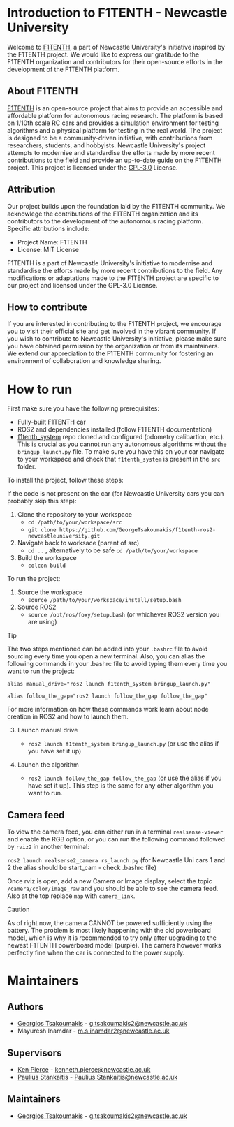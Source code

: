 # Introduction to F1TENTH - Newcastle University

Welcome to [F1TENTH](https://github.com/GeorgeTsakoumakis/f1tenth-ros2-newcastleuniversity), a part of Newcastle University's initiative inspired by the F1TENTH project. We would like to express our gratitude to the F1TENTH organization and contributors for their open-source efforts in the development of the F1TENTH platform.

## About F1TENTH
[F1TENTH](https://www.f1tenth.org/) is an open-source project that aims to provide an accessible and affordable platform for autonomous racing research. The platform is based on 1/10th scale RC cars and provides a simulation environment for testing algorithms and a physical platform for testing in the real world. The project is designed to be a community-driven initiative, with contributions from researchers, students, and hobbyists. Newcastle University's project attempts to modernise and standardise the efforts made by more recent contributions to the field and provide an up-to-date guide on the F1TENTH project. This project is licensed under the [GPL-3.0](https://www.bing.com/ck/a?!&&p=7349ec305c3df544JmltdHM9MTcxMTA2NTYwMCZpZ3VpZD0xMjFhZWYxNC03NjEwLTYyN2QtMjUxNS1mZGU0NzdkMDYzZTMmaW5zaWQ9NTI1NA&ptn=3&ver=2&hsh=3&fclid=121aef14-7610-627d-2515-fde477d063e3&psq=gpl+3&u=a1aHR0cHM6Ly93d3cuZ251Lm9yZy9saWNlbnNlcy9ncGwtMy4wLmVuLmh0bWw&ntb=1) License.

## Attribution

Our project builds upon the foundation laid by the F1TENTH community. We acknowlege the contributions of the F1TENTH organization and its contributors to the development of the autonomous racing platform. Specific attributions include:
- Project Name: F1TENTH
- License: MIT License

F1TENTH is a part of Newcastle University's initiative to modernise and standardise the efforts made by more recent contributions to the field. Any modifications or adaptations made to the F1TENTH project are specific to our project and licensed under the GPL-3.0 License.

## How to contribute

If you are interested in contributing to the F1TENTH project, we encourage you to visit their official site and get involved in the vibrant community. If you wish to contribute to Newcastle University's initiative, please make sure you have obtained permission by the organization or from its maintainers.
We extend our appreciation to the F1TENTH community for fostering an environment of collaboration and knowledge sharing.

# How to run

First make sure you have the following prerequisites:
- Fully-built F1TENTH car
- ROS2 and dependencies installed (follow F1TENTH documentation)
- [f1tenth_system](https://github.com/f1tenth/f1tenth_system) repo cloned and configured (odometry calibartion, etc.). This is crucial as you cannot run any autonomous algorithms without the `bringup_launch.py` file. To make sure you have this on your car navigate to your workspace and check that `f1tenth_system` is present in the `src` folder.

To install the project, follow these steps:

If the code is not present on the car (for Newcastle University cars you can probably skip this step):

1. Clone the repository to your workspace
    - ```cd /path/to/your/workspace/src```
    - ```git clone https://github.com/GeorgeTsakoumakis/f1tenth-ros2-newcastleuniversity.git```
2. Navigate back to worksace (parent of src)
    - ```cd ..``` , alternatively to be safe `cd /path/to/your/workspace`
3. Build the workspace
    - ```colcon build``` 

To run the project:

1. Source the workspace
    - ```source /path/to/your/workspace/install/setup.bash```
2. Source ROS2
    - ```source /opt/ros/foxy/setup.bash``` (or whichever ROS2 version you are using)

> [!tip]
> The two steps mentioned can be added into your `.bashrc` file to avoid sourcing every time you open a new terminal. Also, you can alias the following commands in your .bashrc file to avoid typing them every time you want to run the project:

```alias manual_drive="ros2 launch f1tenth_system bringup_launch.py"```

```alias follow_the_gap="ros2 launch follow_the_gap follow_the_gap"```

For more information on how these commands work learn about node creation in ROS2 and how to launch them.

3. Launch manual drive
    - ```ros2 launch f1tenth_system bringup_launch.py``` (or use the alias if you have set it up)

4. Launch the algorithm
    - ```ros2 launch follow_the_gap follow_the_gap``` (or use the alias if you have set it up). This step is the same for any other algorithm you want to run.

## Camera feed

To view the camera feed, you can either run in a terminal `realsense-viewer` and enable the RGB option, or you can run the following command followed by `rviz2` in another terminal:

```ros2 launch realsense2_camera rs_launch.py```
(for Newcastle Uni cars 1 and 2 the alias should be start_cam - check .bashrc file)

Once rviz is open, add a new Camera or Image display, select the topic `/camera/color/image_raw` and you should be able to see the camera feed. Also at the top replace `map` with `camera_link`.

> [!CAUTION]
> As of right now, the camera CANNOT be powered sufficiently using the battery. The problem is most likely happening with the old powerboard model, which is why it is recommended to try only after upgrading to the newest F1TENTH powerboard model (purple). The camera however works perfectly fine when the car is connected to the power supply.

# Maintainers

## Authors
- [Georgios Tsakoumakis](https://github.com/GeorgeTsakoumakis) - [g.tsakoumakis2@newcastle.ac.uk](mailto:g.tsakoumakis2@ncl.ac.uk)
- Mayuresh Inamdar - [m.s.inamdar2@newcastle.ac.uk](mailto:m.s.inamdar2@ncl.ac.uk)

## Supervisors
- [Ken Pierce](https://github.com/kgpierce) - [kenneth.pierce@newcastle.ac.uk](mailto:kenneth.pierce@newcastle.ac.uk)
- [Paulius Stankaitis](https://github.com/pastankaitis) - [Paulius.Stankaitis@newcastle.ac.uk](mailto:Pualius.Stankaitis@newcastle.ac.uk)

## Maintainers

- [Georgios Tsakoumakis](https://github.com/GeorgeTsakoumakis) - [g.tsakoumakis2@newcastle.ac.uk](mailto:g.tsakoumakis2@ncl.ac.uk)
